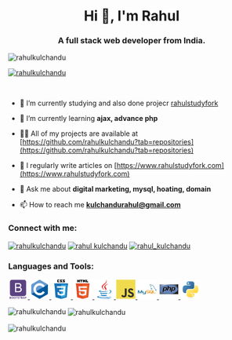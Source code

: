 <h1 align="center">Hi 👋, I'm Rahul</h1>
<h3 align="center">A full stack web developer from India.</h3>

<p align="left"> <img src="https://komarev.com/ghpvc/?username=rahulkulchandu&label=Profile%20views&color=0e75b6&style=flat" alt="rahulkulchandu" /> </p>

<p align="left"> <a href="https://github.com/ryo-ma/github-profile-trophy"><img src="https://github-profile-trophy.vercel.app/?username=rahulkulchandu" alt="rahulkulchandu" /></a> </p>

<p align="left"> <a href="https://twitter.com/" target="blank"><img src="https://img.shields.io/twitter/follow/?logo=twitter&style=for-the-badge" alt="" /></a> </p>

- 🔭 I’m currently studying and also done projecr [rahulstudyfork](https://www.rahulstudyfork.com)

- 🌱 I’m currently learning **ajax, advance php**

- 👨‍💻 All of my projects are available at [https://github.com/rahulkulchandu?tab=repositories](https://github.com/rahulkulchandu?tab=repositories)

- 📝 I regularly write articles on [https://www.rahulstudyfork.com](https://www.rahulstudyfork.com)

- 💬 Ask me about **digital marketing, mysql, hoating, domain**

- 📫 How to reach me **kulchandurahul@gmail.com**

<h3 align="left">Connect with me:</h3>
<p align="left">
<a href="https://linkedin.com/in/rahulkulchandu" target="blank"><img align="center" src="https://raw.githubusercontent.com/rahuldkjain/github-profile-readme-generator/master/src/images/icons/Social/linked-in-alt.svg" alt="rahulkulchandu" height="30" width="40" /></a>
<a href="https://fb.com/rahul kulchandu" target="blank"><img align="center" src="https://raw.githubusercontent.com/rahuldkjain/github-profile-readme-generator/master/src/images/icons/Social/facebook.svg" alt="rahul kulchandu" height="30" width="40" /></a>
<a href="https://instagram.com/rahul_kulchandu" target="blank"><img align="center" src="https://raw.githubusercontent.com/rahuldkjain/github-profile-readme-generator/master/src/images/icons/Social/instagram.svg" alt="rahul_kulchandu" height="30" width="40" /></a>
</p>

<h3 align="left">Languages and Tools:</h3>
<p align="left"> <a href="https://getbootstrap.com" target="_blank" rel="noreferrer"> <img src="https://raw.githubusercontent.com/devicons/devicon/master/icons/bootstrap/bootstrap-plain-wordmark.svg" alt="bootstrap" width="40" height="40"/> </a> <a href="https://www.cprogramming.com/" target="_blank" rel="noreferrer"> <img src="https://raw.githubusercontent.com/devicons/devicon/master/icons/c/c-original.svg" alt="c" width="40" height="40"/> </a> <a href="https://www.w3schools.com/css/" target="_blank" rel="noreferrer"> <img src="https://raw.githubusercontent.com/devicons/devicon/master/icons/css3/css3-original-wordmark.svg" alt="css3" width="40" height="40"/> </a> <a href="https://www.w3.org/html/" target="_blank" rel="noreferrer"> <img src="https://raw.githubusercontent.com/devicons/devicon/master/icons/html5/html5-original-wordmark.svg" alt="html5" width="40" height="40"/> </a> <a href="https://www.java.com" target="_blank" rel="noreferrer"> <img src="https://raw.githubusercontent.com/devicons/devicon/master/icons/java/java-original.svg" alt="java" width="40" height="40"/> </a> <a href="https://developer.mozilla.org/en-US/docs/Web/JavaScript" target="_blank" rel="noreferrer"> <img src="https://raw.githubusercontent.com/devicons/devicon/master/icons/javascript/javascript-original.svg" alt="javascript" width="40" height="40"/> </a> <a href="https://www.mysql.com/" target="_blank" rel="noreferrer"> <img src="https://raw.githubusercontent.com/devicons/devicon/master/icons/mysql/mysql-original-wordmark.svg" alt="mysql" width="40" height="40"/> </a> <a href="https://www.php.net" target="_blank" rel="noreferrer"> <img src="https://raw.githubusercontent.com/devicons/devicon/master/icons/php/php-original.svg" alt="php" width="40" height="40"/> </a> <a href="https://www.python.org" target="_blank" rel="noreferrer"> <img src="https://raw.githubusercontent.com/devicons/devicon/master/icons/python/python-original.svg" alt="python" width="40" height="40"/> </a> </p>

<p><img align="left" src="https://github-readme-stats.vercel.app/api/top-langs?username=rahulkulchandu&show_icons=true&locale=en&layout=compact" alt="rahulkulchandu" /></p>

<p>&nbsp;<img align="center" src="https://github-readme-stats.vercel.app/api?username=rahulkulchandu&show_icons=true&locale=en" alt="rahulkulchandu" /></p>

<p><img align="center" src="https://github-readme-streak-stats.herokuapp.com/?user=rahulkulchandu&" alt="rahulkulchandu" /></p>















